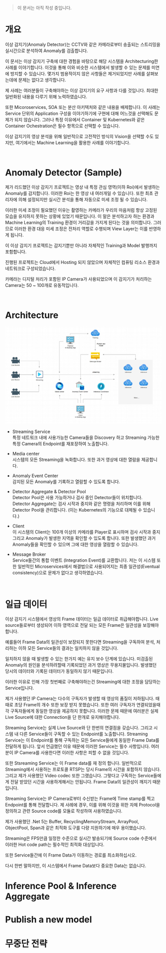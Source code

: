 > 이 문서는 아직 작성 중입니다.

# 개요
이상 감지기(Anomaly Detector)는 CCTV와 같은 카메라로부터 송출되는 스트리밍을 실시간으로 분석하여 Anomaly를 검출합니다.

이 문서는 이상 감지기 구축에 대한 경험을 바탕으로 해당 시스템을 Architecturing한 사례를 이야기합니다. 
이것을 통해 이와 비슷한 시스템에서 발생할 수 있는 문제를 미연에 방지할 수 있습니다.
몇가지 범용적이지 않은 사항들은 제거되었지만 사례를 살펴보는데에 문제는 없다고 생각합니다.

제 사례는 여러분들이 구축해야하는 이상 감지기의 요구 사항과 다를 것입니다. 최대한 일반화된 내용을 다루기 위해 노력하였습니다.

또한 Micoroservices, SOA 또는 분산 아키텍처와 같은 내용을 배제합니다.
이 사례는 Service 단위의 Application 구성을 이야기하기에 구현에 대해 어느것을 선택해도 문제가 되지 않습니다.
그러나 특정 이유에서 Container 및 Kubernetes와 같은 Container Ochestration은 필수 항목으로 선택할 수 있습니다.

이상 감지기의 영상 분석을 위해 일반적으로 고전적인 방식의 Vision을 선택할 수도 있지만, 여기에서는 Machine Learning을 활용한 사례를 이야기합니다.

<br>

# Anomaly Detector (Sample)
제가 리드했던 이상 감지기 프로젝트는 영상 내 특정 관심 영역(이하 Roi)에서 발생하는 Anomaly를 감지합니다. 이러한 Roi는 한 영상 내 여러개일 수 있습니다. 또한 최초 관리자에 의해 설정되지만 실시간 분석을 통해 자동으로 미세 조정 될 수 있습니다.

이러한 미세 조정이 필요했던 이유는 촬영하는 카메라가 우리의 마음처럼 항상 고정된 모습을 유지하지 못하는 상황에 있었기 때문입니다.
이 말은 분석하고자 하는 환경과 Machine Learning의 Training 환경이 거리감을 가지게 된다는 것을 의미합니다. 그러므로 이러한 환경 대응 미세 조정은
전처리 역할로 수행되며 View Layer는 이를 반영하게 됩니다.

이 이상 감지기 프로젝트는 감지기뿐만 아니라 자체적인 Training과 Model 발행까지 포함합니다.

진행된 프로젝트는 Cloud에서 Hosting 되지 않았으며 자체적인 컴퓨팅 리소스 환경과 네트워크로 구성되었습니다.

카메라는 디지털 처리가 포함된 IP Camera가 사용되었으며 이 감지기가 처리하는 Camera는 50 ~ 100개로 유동적입니다.

<br>

# Architecture
![architecture](architecture.jpg)

* Streaming Service <br>
특정 네트워크 내에 사용가능한 Camera들을 Discovery 하고 Streaming 가능한 특정 Camera의 Endpoint를 재포장하여 노출합니다.

* Media center <br>
시스템의 모든 Streaming을 녹화합니다.
또한 과거 영상에 대한 열람을 제공합니다.

* Anomaly Event Center <br>
감지된 모든 Anomaly를 기록하고 열람할 수 있도록 합니다.

* Detector Aggregate & Detector Pool <br>
Detector Pool은 사용 가능하거나 검사 중인 Detector들이 위치합니다. Detector Aggregate는 검사 시작과 중지와 같은 명령을 처리하며 이를 위해 Detector Pool을 관리합니다.
(이는 Kubernetes의 기능으로 대체될 수 있습니다.)

* Client <br>
이 시스템의 Client는 100개 이상의 카메라를 Player로 표시하며 검사 시작과 중지 그리고 Anomaly가 발생한 지역을 확인할 수 있도록 합니다. 또한 발생했던 과거 Anomaly들을 확인할 수 있으며 그에 대한 영상을 열람할 수 있습니다.

* Message Broker <br>
Service들간의 통합 이벤트 (Integration Event)를 교환합니다. 저는 이 시스템 또한 일반적인 Microservices에서 해결법으로 사용되어지는 최종 일관성(Eventual consistency)으로 문제가 없다고 생각하였습니다. 

<br>

# 일급 데이터
이상 감지기 시스템에서 영상의 Frame 데이터는 일급 데이터로 취급해야합니다.  Live source들로부터 생성되어 이하 영역으로 전달 되는 모든 Frame은 일관성을 보장해야 합니다.

예를들어 Frame Data의 일관성이 보장되지 못한다면 Streaming을 구독하여 분석, 처리하는 이하 모든 Service들의 결과는 일치하지 않을 것입니다.

일치하지 않을 때 발생할 수 있는 한가지 예는 유지 보수 단계에 있습니다. 미검출된 Anomaly의 원인을 분석하려할때 기록되었던 과거 영상은 무용지물입니다. 발생했던 당시의 데이터와 기록된 데이터가 동일하지 않기 때문입니다.

이러한 이유로 인해 가장 첫번째로 구축해야하는건 Streaming에 대한 조정을 담당하는 Service입니다.

제가 사용했던 IP Camera는 다수의 구독자가 발생할 때 영상의 품질이 저하됩니다. 때때로 초당 Frame의 개수 또한 보장 받지 못했습니다. 또한 여러 구독자가 연결되었을때 각 구독자들에게 동일한 영상을 제공하지 못합니다. 이러한 문제 때문에 여러분은 실제 Live Source에 대한 Connection을 단 한개로 유지해야합니다. 

Streaming Service는 실제 Live Source와 단 한번의 연결점을 갖습니다. 그리고 시스템 내 다른 Service들이 구독할 수 있는 Endpoint를 노출합니다. Streaming Service는 이 Endpoint를 통해 구독하는 모든 Service들에게 동일한 Frame Data를 전달하게 됩니다. 앞서 언급했던 이유 때문에 이러한 Service는 필수 사항입니다. 여러분이 IP Camera를 사용한다면 이러한 사항은 피할 수 없을 것입니다.

또한 Stsreaming Service는 이 Frame data를 재 정의 합니다.
일반적으로 Streaming에서 사용하는 프로토콜 RTSP는 당시 Frame의 시간을 포함하지 않습니다. 그리고 제가 사용했던 Video codec 또한 그랬습니다. 그렇다고 구독하는 Service들에게 전달 받았던 시간을 사용하게해서는 안됩니다. Frame Data의 일관성이 깨지기 때문입니다. 

Streaming Service는 IP Camera로부터 수신받는 Frame에 Time stamp를 찍고 Endpoint를 통해 전달합니다. 제 사례에 경우, 이를 위해 이것을 위한 자체 Protocol을 정의하고 관련 Source code를 모듈로 작성하여 사용하였습니다.

제가 사용했던 .Net 5는 Buffer, RecyclingMemoryStream, ArrayPool, ObjectPool, Span과 같은 최적화 도구를 다량 지원하기에 매우 용이했습니다.

Streaming은 FPS만큼 일정한 수준으로 실시간 발송되기에 Source code 수준에서 이러한 Hot code path는 필수적인 최적화 대상입니다. 

또한 Service들간에 이 Frame Data가 이동하는 경로를 최소화하십시오.

다시 한번 말하지만, 이 시스템에서 Frame Data보다 중요한 Data는 없습니다.

# Inference Pool & Inference Aggregate

# Publish a new model

# 무중단 전략






